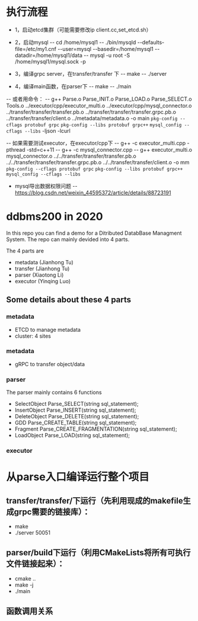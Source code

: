 # 执行流程
- 1，启动etcd集群（可能需要修改ip   client.cc,set_etcd.sh）

- 2，启动mysql
-- cd /home/mysql1
-- ./bin/mysqld --defaults-file=/etc/my1.cnf  --user=mysql --basedir=/home/mysql1 --datadir=/home/mysql1/data
-- mysql -u root -S /home/mysql1/mysql.sock -p

- 3，编译grpc server，在transfer/transfer 下
-- make
-- ./server

- 4，编译main函数，在parser下
-- make
-- ./main 

-- 或者用命令：
-- g++ Parse.o Parse_INIT.o Parse_LOAD.o Parse_SELECT.o Tools.o ../executor/cpp/executor_multi.o ../executor/cpp/mysql_connector.o ../transfer/transfer/transfer.pb.o ../transfer/transfer/transfer.grpc.pb.o ../transfer/transfer/client.o ../metadata/metadata.o -o main `pkg-config --cflags protobuf grpc` `pkg-config --libs protobuf grpc++` `mysql_config --cflags --libs` -ljson -lcurl

-- 如果需要测试executor，在executor/cpp下
-- g++ -c executor_multi.cpp -pthread -std=c++11
-- g++ -c mysql_connector.cpp
-- g++ executor_multi.o mysql_connector.o ../../transfer/transfer/transfer.pb.o ../../transfer/transfer/transfer.grpc.pb.o ../../transfer/transfer/client.o -o mm `pkg-config --cflags protobuf grpc` `pkg-config --libs protobuf grpc++` `mysql_config --cflags --libs`


- mysql导出数据权限问题
-- https://blog.csdn.net/weixin_44595372/article/details/88723191


















# ddbms200 in 2020

In this repo you can find a demo for a Ditributed DatabBase Managment System. The repo can mainly devided into 4 parts.

The 4 parts are
- metadata (Jianhong Tu)
- transfer (Jianhong Tu)
- parser (Xiaotong Li)
- executor (Yinqing Luo)

## Some details about these 4 parts

### metadata
- ETCD to manage metadata
- cluster: 4 sites

### metadata
- gRPC to transfer object/data

### parser

The parser mainly contains 6 functions
- SelectObject Parse_SELECT(string sql_statement);
- InsertObject Parse_INSERT(string sql_statement);
- DeleteObject Parse_DELETE(string sql_statement);
- GDD Parse_CREATE_TABLE(string sql_statement);
- Fragment Parse_CREATE_FRAGMENTATION(string sql_statement);
- LoadObject Parse_LOAD(string sql_statement);

### executor



# 从parse入口编译运行整个项目
## transfer/transfer/下运行（先利用现成的makefile生成grpc需要的链接库）：
- make
- ./server 50051

## parser/build下运行（利用CMakeLists将所有可执行文件链接起来）：
- cmake ..
- make -j
- ./main

## 函数调用关系
